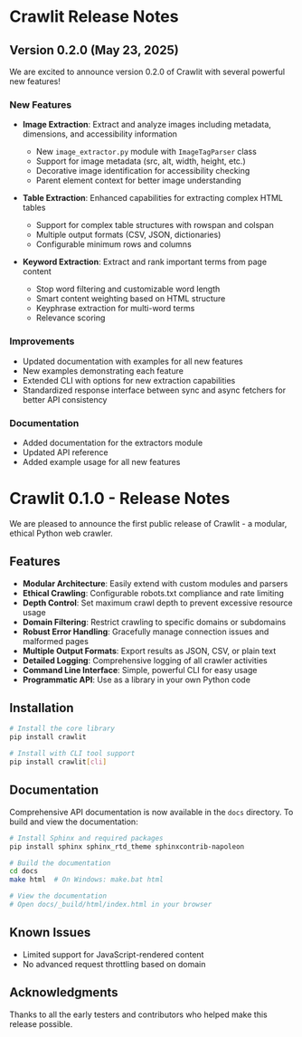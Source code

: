 # Crawlit Release Notes

## Version 0.2.0 (May 23, 2025)

We are excited to announce version 0.2.0 of Crawlit with several powerful new features!

### New Features

- **Image Extraction**: Extract and analyze images including metadata, dimensions, and accessibility information
  - New `image_extractor.py` module with `ImageTagParser` class
  - Support for image metadata (src, alt, width, height, etc.)
  - Decorative image identification for accessibility checking
  - Parent element context for better image understanding

- **Table Extraction**: Enhanced capabilities for extracting complex HTML tables
  - Support for complex table structures with rowspan and colspan
  - Multiple output formats (CSV, JSON, dictionaries)
  - Configurable minimum rows and columns

- **Keyword Extraction**: Extract and rank important terms from page content
  - Stop word filtering and customizable word length
  - Smart content weighting based on HTML structure
  - Keyphrase extraction for multi-word terms
  - Relevance scoring

### Improvements

- Updated documentation with examples for all new features
- New examples demonstrating each feature
- Extended CLI with options for new extraction capabilities
- Standardized response interface between sync and async fetchers for better API consistency

### Documentation

- Added documentation for the extractors module
- Updated API reference
- Added example usage for all new features

# Crawlit 0.1.0 - Release Notes

We are pleased to announce the first public release of Crawlit - a modular, ethical Python web crawler.

## Features

- **Modular Architecture**: Easily extend with custom modules and parsers
- **Ethical Crawling**: Configurable robots.txt compliance and rate limiting
- **Depth Control**: Set maximum crawl depth to prevent excessive resource usage
- **Domain Filtering**: Restrict crawling to specific domains or subdomains
- **Robust Error Handling**: Gracefully manage connection issues and malformed pages
- **Multiple Output Formats**: Export results as JSON, CSV, or plain text
- **Detailed Logging**: Comprehensive logging of all crawler activities
- **Command Line Interface**: Simple, powerful CLI for easy usage
- **Programmatic API**: Use as a library in your own Python code

## Installation

```bash
# Install the core library
pip install crawlit

# Install with CLI tool support
pip install crawlit[cli]
```

## Documentation

Comprehensive API documentation is now available in the `docs` directory. To build and view the documentation:

```bash
# Install Sphinx and required packages
pip install sphinx sphinx_rtd_theme sphinxcontrib-napoleon

# Build the documentation
cd docs
make html  # On Windows: make.bat html

# View the documentation
# Open docs/_build/html/index.html in your browser
```

## Known Issues

- Limited support for JavaScript-rendered content
- No advanced request throttling based on domain

## Acknowledgments

Thanks to all the early testers and contributors who helped make this release possible.
